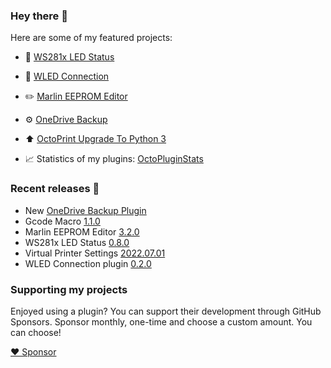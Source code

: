 ### Hey there 👋

Here are some of my featured projects:

* 🔦 [WS281x LED Status](https://github.com/cp2004/OctoPrint-WS281x_LED_Status)
* 🔦 [WLED Connection](https://github.com/cp2004/OctoPrint-WLED)
* ✏️ [Marlin EEPROM Editor](https://github.com/cp2004/OctoPrint-EEPROM-Marlin)
* ⚙️ [OneDrive Backup](https://github.com/cp2004/OctoPrint-OneDrive-Backup)
* ⬆️ [OctoPrint Upgrade To Python 3](https://github.com/cp2004/Octoprint-Upgrade-To-Py3)

* 📈 Statistics of my plugins: [OctoPluginStats](https://octopluginstats.vercel.app)

### Recent releases 🔖
* New [OneDrive Backup Plugin](https://plugins.octoprint.org/plugins/onedrive_backup)
* Gcode Macro [1.1.0](https://github.com/cp2004/OctoPrint-GCodeMacros/releases/tag/1.1.0)
* Marlin EEPROM Editor [3.2.0](https://github.com/cp2004/OctoPrint-EEPROM-Marlin/releases/tag/3.2.0)
* WS281x LED Status [0.8.0](https://github.com/cp2004/OctoPrint-WS281x_LED_Status/releases/tag/0.8.0)
* Virtual Printer Settings [2022.07.01](https://github.com/cp2004/OctoPrint-VirtualPrinterSettings/releases/tag/2022.07.01)
* WLED Connection plugin [0.2.0](https://github.com/cp2004/OctoPrint-WLED/releases/tag/0.2.0)


### Supporting my projects

Enjoyed using a plugin? You can support their development through GitHub Sponsors. Sponsor monthly,
one-time and choose a custom amount. You can choose!

[❤️ Sponsor](https://github.com/sponsors/cp2004)
